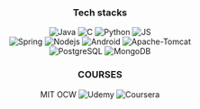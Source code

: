 <div align=center>

### Tech stacks
![Java](https://img.shields.io/badge/Java-007396?style=flat-square&logo=Java&logoColor=white)
![C](https://img.shields.io/badge/C-A8B9CC?style=flat-square&logo=C&logoColor=white)
![Python](https://img.shields.io/badge/Python-3776AB?style=flat-square&logo=Python&logoColor=white)
![JS](https://img.shields.io/badge/JavaScript-F7DF1E?style=flat-square&logo=JavaScript&logoColor=black)<br>
![Spring](https://img.shields.io/badge/Spring-6DB33F?style=flat-square&logo=Spring&logoColor=white)
![Nodejs](https://img.shields.io/badge/Node.js-339933?style=flat-square&logo=Node.js&logoColor=white)
![Android](https://img.shields.io/badge/Android-3DDC84?style=flat-square&logo=Android&logoColor=white)
![Apache-Tomcat](https://img.shields.io/badge/Apache-Tomcat-F8DC75?style=flat-square&logo=Apache-Tomcat&logoColor=white)<br>
![PostgreSQL](https://img.shields.io/badge/PostgreSQL-4169E1?style=flat-square&logo=PostgreSQL&logoColor=white)
![MongoDB](https://img.shields.io/badge/MongoDB-47A248?style=flat-square&logo=MongDB&logoColor=white)<br>

### COURSES
MIT OCW
![Udemy](https://img.shields.io/badge/Udemy-A435F0?style=flat-square&logo=Udemy&logoColor=white)
![Coursera](https://img.shields.io/badge/Coursera-0056D2?style=flat-square&logo=Coursera&logoColor=white)
 <!--
### SITE <br>
##### BLOG
[![Tistory](https://img.shields.io/badge/Tistory-000000?style=flat-square&logo=Tistory&logoColor=white)](https://nsd112526.tistory.com/)
##### Trello
[![Trello](https://img.shields.io/badge/Trello-0052CC?style=flat-square&logo=Trello&logoColor=white)](https://trello.com/invite/b/m7VNUDNl/b986120d1a4d39a9d420dbb32bb92530/my-cs-curriculum)
##### MY RESULTS OF STUDYING
[![GitHub](https://img.shields.io/badge/GitHub-181717?style=flat-square&logo=GitHub&logoColor=white)](https://github.com/rudeh1253/cs-study)
</div>-->

<!--
![github](https://img.shields.io/badge/GitHub-000000?style=for-the-badge&logo=GitHub&logoColor=white)

**rudeh1253/rudeh1253** is a ✨ _special_ ✨ repository because its `README.md` (this file) appears on your GitHub profile.

Here are some ideas to get you started:

- 🔭 I’m currently working on ...
- 🌱 I’m currently learning ...
- 👯 I’m looking to collaborate on ...
- 🤔 I’m looking for help with ...
- 💬 Ask me about ...
- 📫 How to reach me: ...
- 😄 Pronouns: ...
- ⚡ Fun fact: ...
-->
